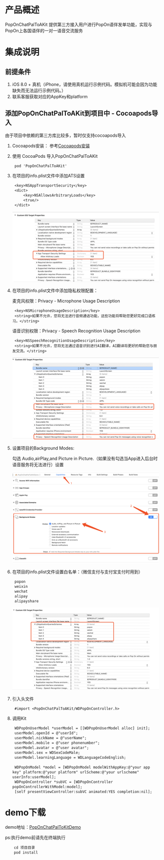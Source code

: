# 产品概述 
PopOnChatPalToAKit 提供第三方接入用户进行PopOn语伴发单功能，实现与PopOn上各国语伴的一对一语音交流服务

# 集成说明 

## 前提条件 
1. iOS 8.0 + 真机（iPhone，请使用真机运行示例代码。模拟机可能会因为功能缺失而无法运行示例代码。）
2. 联系客服获取对应的AppKey和platform

## 添加PopOnChatPalToAKit到项目中 - Cocoapods导入
由于项目中依赖的第三方库比较多，暂时仅支持cocoapods导入
1. Cocoapods安装： 参考[Cocoapods安装](https://guides.cocoapods.org/using/getting-started.html)
2. 使用 CocoaPods 导入PopOnChatPalToAKit  

        pod 'PopOnChatPalToAKit'
    
3. 在项目的info.plist文件中添加ATS设置

    	<key>NSAppTransportSecurity</key>
	    <dict>
		    <key>NSAllowsArbitraryLoads</key>
		    <true/>
	    </dict>
	    
	![图一](https://github.com/poponsdk/PopOnSDK_IOS_ChatPalToAKit_Framework/blob/master/ReadmeResource/ATSSetting.png)

4. 在项目的info.plist文件中添加隐私权限配置：

    麦克风权限：Privacy - Microphone Usage Description 

        <key>NSMicrophoneUsageDescription</key>
        <string>如果不允许，您将无法进行音频通话功能，这些功能将帮助您更好完成口语练习。</string>
    
    语音识别权限：Privacy - Speech Recognition Usage Description

        <key>NSSpeechRecognitionUsageDescription</key>
        <string>如果不允许，您将无法通过语音识别进行AI翻译，AI翻译将更好的帮助您与朋友交流。</string>
    
    ![图二](https://github.com/poponsdk/PopOnSDK_IOS_ChatPalToAKit_Framework/blob/master/ReadmeResource/PrivacySetting.png)

5. 设置项目的Background Modes:

    勾选 Audio,airPlay,and Picture in Picture.（如果没有勾选当App进入后台时语音服务将无法进行）设置
    
    ![图三](https://github.com/poponsdk/PopOnSDK_IOS_ChatPalToAKit_Framework/blob/master/ReadmeResource/BackModeSetting.png)

6. 在项目的info.plist文件设置白名单：（微信支付与支付宝支付时用到）

		popon
		weixin
		wechat
		alipay
		alipayshare
	
	![图四](https://github.com/poponsdk/PopOnSDK_IOS_ChatPalToAKit_Framework/blob/master/ReadmeResource/SchemeSetting.png)


7. 引入头文件 

        #import <PopOnChatPalToAKit/WDPopOnController.h>

8. 调用Kit  

	    WDPopOnUserModel *userModel = [[WDPopOnUserModel alloc] init];
	    userModel.openId = @"userId";
	    userModel.nickName = @"userName";
	    userModel.mobile = @"user phonenumber";
	    userModel.avatar = @"user avatar";
	    userModel.sex = WDSexCodeMale;
	    userModel.learningLanguage = WDLanguageCodeEnglish;
	    
		WDPopOnModel *model = [WDPopOnModel modelWithAppKey:@"your app key" platform:@"your platform" urlScheme:@"your urlscheme" userInfo:userModel];
    	WDPopOnController *subVC = [WDPopOnController popOnControllerWithModel:model];
    	[self presentViewController:subVC animated:YES completion:nil];
    

# demo下载
demo地址：[PopOnChatPalToKitDemo](https://github.com/poponsdk/PopOnSDK_IOS_ChatPalToAKit_Framework/tree/master/PopOnChatPalToAKitDemo)

ps:执行demo前请先在终端执行

        cd 项目目录
        pod install

